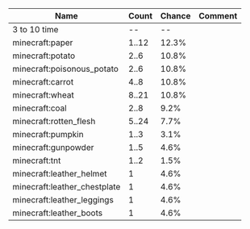 | Name                         | Count | Chance | Comment |
| ---------------------------- | ----- | ------ | ------- |
| 3 to 10 time                 |    -- |     -- |         |
| minecraft:paper              | 1..12 |  12.3% |         |
| minecraft:potato             |  2..6 |  10.8% |         |
| minecraft:poisonous_potato   |  2..6 |  10.8% |         |
| minecraft:carrot             |  4..8 |  10.8% |         |
| minecraft:wheat              | 8..21 |  10.8% |         |
| minecraft:coal               |  2..8 |   9.2% |         |
| minecraft:rotten_flesh       | 5..24 |   7.7% |         |
| minecraft:pumpkin            |  1..3 |   3.1% |         |
| minecraft:gunpowder          |  1..5 |   4.6% |         |
| minecraft:tnt                |  1..2 |   1.5% |         |
| minecraft:leather_helmet     |     1 |   4.6% |         |
| minecraft:leather_chestplate |     1 |   4.6% |         |
| minecraft:leather_leggings   |     1 |   4.6% |         |
| minecraft:leather_boots      |     1 |   4.6% |         |